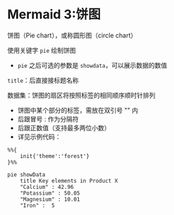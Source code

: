 # Mermaid 3:饼图

饼图（Pie chart），或称圆形图（circle chart）

使用关键字 `pie` 绘制饼图

- `pie` 之后可选的参数是 `showdata`，可以展示数据的数值

`title`：后直接接标题名称

数据集：饼图的扇区将按照标签的相同顺序顺时针排列

- 饼图中某个部分的标签，需放在双引号 "" 内
- 后跟冒号 : 作为分隔符
- 后跟正数值（支持最多两位小数）
- 详见示例代码：

```mermaid
%%{
    init{'theme':'forest'}
}%%

pie showData
    title Key elements in Product X
    "Calcium" : 42.96
    "Potassium" : 50.05
    "Magnesium" : 10.01
    "Iron" :  5
```
